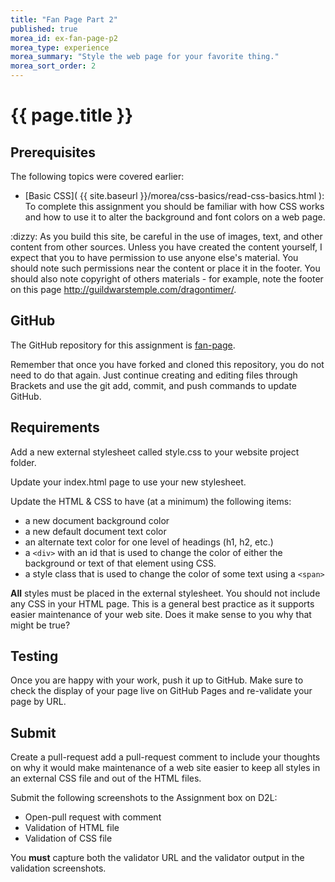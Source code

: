 ```yaml
---
title: "Fan Page Part 2"
published: true
morea_id: ex-fan-page-p2
morea_type: experience
morea_summary: "Style the web page for your favorite thing."
morea_sort_order: 2
---
```


# {{ page.title }}

## Prerequisites
The following topics were covered earlier:

- [Basic CSS]( {{ site.baseurl }}/morea/css-basics/read-css-basics.html ): To complete this assignment you should be familiar with how CSS works and how to use it to alter the background and font colors on a web page.

<div class="alert alert-info" role="alert">
:dizzy: As you build this site, be careful in the use of images, text, and other content from other sources. Unless you have created the content yourself, I expect that you to have permission to use anyone else's material. You should note such permissions near the content or place it in the footer. You should also note copyright of others materials - for example, note the footer on this page <a href="http://guildwarstemple.com/dragontimer/">http://guildwarstemple.com/dragontimer/</a>.
</div>

## GitHub
The GitHub repository for this assignment is [fan-page](https://github.com/htc-ccis1301/fan-page).

Remember that once you have forked and cloned this repository, you do not need to do that again.  Just continue creating and editing files through Brackets and use the git add, commit, and push commands to update GitHub.


## Requirements
Add a new external stylesheet called style.css to your website project folder.

Update your index.html page to use your new stylesheet.

Update the HTML & CSS to have (at a minimum) the following items:

- a new document background color
- a new default document text color
- an alternate text color for one level of headings (h1, h2, etc.)
- a `<div>` with an id that is used to change the color of either the background or text of that element using CSS.
- a style class that is used to change the color of some text using a `<span>`

__All__ styles must be placed in the external stylesheet.  You should not include any CSS in your HTML page.  This is a general best practice as it supports easier maintenance of your web site.  Does it make sense to you why that might be true?

## Testing
Once you are happy with your work, push it up to GitHub.  Make sure to check the display of your page live on GitHub Pages and re-validate your page by URL.

## Submit
Create a pull-request add a pull-request comment to include your thoughts on why it would make maintenance of a web site easier to keep all styles in an external CSS file and out of the HTML files.

Submit the following screenshots to the Assignment box on D2L:

- Open-pull request with comment
- Validation of HTML file
- Validation of CSS file

You __must__ capture both the validator URL and the validator output in the validation screenshots.
